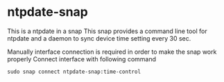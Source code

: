# ntpdate-snap

This is a ntpdate in a snap
This snap provides a command line tool for ntpdate and a daemon to sync device time setting every 30 sec.

Manually interface connection is required in order to make the snap work properly Connect interface with following command

```sudo snap connect ntpdate-snap:time-control```
